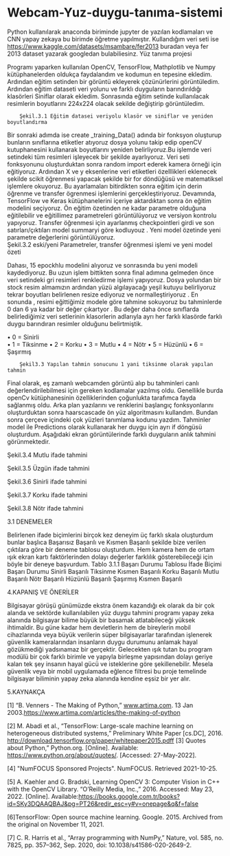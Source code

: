 # Webcam-Yuz-duygu-tanıma-sistemi
Python kullanılarak anaconda biriminde jupyter de yazılan kodlamaları ve CNN yapay zekaya bu birimde öğretme yapılmıştır. 
Kullandığım veri seti ise https://www.kaggle.com/datasets/msambare/fer2013 buradan veya fer 2013 dataset yazarak googledan bulabiliesinz.
Yüz tanıma projesi

Programı yaparken kullanılan OpenCV, TensorFlow, Mathplotlib ve Numpy kütüphanelerden oldukça faydalandım ve kodumun en tepesine ekledim. Ardından eğitim setinden bir görüntü ekleyerek çözünürlerini görüntüledim. Ardından eğitim dataseti veri yolunu ve farklı duyguların barındırıldığı klasörleri Siniflar olarak ekledim. Sonrasında eğitim setinde kullanılacak  resimlerin boyutlarını 224x224 olacak sekilde değiştirip görüntüledim.
		  
		Şekil.3.1 Eğitim datasei veriyolu klasör ve siniflar ve yeniden boyutlandırma

Bir sonraki adımda ise create _training_Data() adında bir fonksyon oluşturup bunların sınıflarına etiketler atıyoruz dosya yolunu takip edip openCV kutuphanesini kullanarak boyutlarını yeniden belirliyoruz.Bu işlemde veri setindeki tüm resimleri işleyecek bir şekilde ayarlıyoruz. Veri seti fonksyonunu oluşturduktan sonra random import ederek kamera örneği için eğitiyoruz. Ardından X ve y eksenlerine veri etiketleri özelllikleri eklenecek şekilde scikit öğrenmesi yapacak şekilde bir for döndüğüsü ve matematiksel işlemlere okuyoruz. Bu ayarlamaları bitirdikten sonra eğitim için derin öğrenme ve transfer ögrenmesi işlemlerini gerçekleştiriyoruz. Devamında, TensorFlow ve Keras kütüphanelerini içeriye aktardıktan sonra ön eğitim modelini seçiyoruz. Ön eğitim özetinden ne kadar parametre olduğuna eğitilebilir ve eğitillimez parametreleri görüntülüyoruz ve versiyon kontrolu yapıyoruz. Transfer öğrenmesi için ayarlanmış checkpointleri girdi ve son satırları/çıktıları model summaryi göre kodluyouz . Yeni model özetinde yeni parametre değerlerini görüntülüyoruz.  
Şekil.3.2 eski/yeni Parametreler, transfer öğrenmesi işlemi ve yeni model özeti

Dahası, 15 epockhlu  modelini alıyoruz ve sonrasında bu yeni modeli kaydediyoruz. Bu uzun işlem bittikten sonra final adımına gelmeden önce veri setindeki gri resimleri renkledirme işlemi yapıyoruz. Dosya yolundan bir stock resim almamızın ardından yüzü algılayacağı yeşil kutuyu belirliyoruz tekrar boyutları belirlenen resize ediyoruz ve normalleştiriyoruz . En sonunda , resimi eğittiğimiz modele göre tahmine sokuyoruz bu tahminlerde 0 dan 6 ya kadar bir değer çıkartyor . Bu değer daha önce sınıflarda belirlediğimiz veri setlerinin klasorlerin adlarıyla ayrı her farklı klasörde farklı duygu barındıran resimler olduğunu belirtmiştik. 



•	0 = Sinirli                 			
•	1 = Tiksinme
•	2 = Korku
•	3 = Mutlu 
•	4 = Nötr
•	5 = Hüzünlü
•	6 = Şaşırmış	
 
		Şekil3.3 Yapılan tahmin sonucunu 1 yani tiksinme olarak yapılan tahmin 


Final olarak, eş zamanlı webcamden görüntü alıp bu tahminleri canlı değerlendirilebilmesi için gereken kodlamalar yazılmış oldu. Genellikle burda openCv kütüphanesinin özelliklerinden çoğunlukta tarafımca fayda sağlanmış oldu. Arka plan yazılarını ve renklerini başlangıç fonksyonlarını oluşturduktan sonra haarscascade ön yüz algoritmasını kullandım. Bundan sonra çerçeve içindeki çok yüzleri tanımlama kodunu yazdım. Tahminler model ile Predictions olarak kullanarak her duygu için ayrı if döngüsü oluşturdum. Aşağıdaki ekran görüntülerinde farklı duyguların anlık tahmini görünmektedir.

 
Şekil.3.4 Mutlu ifade tahmini

 
Şekil.3.5 Üzgün ifade tahmini
 
Şekil.3.6 Sinirli ifade tahmini


 
Şekil.3.7 Korku ifade tahmini

 
Şekil.3.8 Nötr ifade tahmini


3.1 DENEMELER

Belirlenen ifade biçimlerini birçok kez deneyim üç farklı skala oluşturdum bunlar başlıca Başarısız Başarılı ve Kısmen Başarılı şekilde bize verilen çıktılara göre bir deneme tablosu oluşturdum. Hem kamera hem de ortam ışık ekran kartı faktörlerinden dolayı değerler farklılık gösterebileceği için böyle bir deneye başvurdum.
				Tablo 3.1.1 Başarı Durumu Tablosu
İfade Biçimi	Başarı Durumu
Sinirli	Başarılı
Tiksinme	Kısmen Başarılı
Korku	Başarılı
Mutlu	Başarılı
Nötr	Başarılı
Hüzünlü	Başarılı 
Şaşırmış	Kısmen Başarılı

4.KAPANIŞ VE ÖNERİLER

Bilgisayar görüşü günümüzde ekstra önem kazandığı ek olarak da bir çok alanda ve sektörde kullanılabilen yüz duygu tahmini programı yapay zeka alanında bilgisayar bilime büyük bir basamak atlatabileceği yüksek ihtimaldir. Bu güne kadar hem devletlerin hem de bireylerin mobil cihazlarında veya büyük verilerin süper bilgisayarlar tarafından işlenerek güvenlik kameralarından insanların duygu durumunu anlamak hayal gözükmediği yadsınamaz bir gerçektir. Gelecekten ışık tutan bu program modülü bir çok farklı birimle ve yapıyla birleşme yapısından dolayı geriye kalan tek şey insanın hayal gücü ve isteklerine göre şekillenebilir. Mesela güvenlik veya bir mobil uygulamada eğlence filtresi bu proje temelinde bilgisayar biliminin yapay zeka alanında kendine eşsiz bir yer alır.




























5.KAYNAKÇA

[1]  “B. Venners - The Making of Python,” www.artima.com.  13 Jan 2003.https://www.artima.com/articles/the-making-of-python

[2] M. Abadi et al., “TensorFlow: Large-scale machine learning on heterogeneous distributed systems,” Preliminary White Paper [cs.DC], 2016. http://download.tensorflow.org/paper/whitepaper2015.pdff
[3] Quotes about Python,” Python.org. [Online]. Available: https://www.python.org/about/quotes/. [Accessed: 27-May-2022].

[4] "NumFOCUS Sponsored Projects". NumFOCUS. Retrieved 2021-10-25.

[5] A. Kaehler and G. Bradski, Learning OpenCV 3: Computer Vision in C++ with the OpenCV Library. “O’Reilly Media, Inc.,” 2016. Accessed: May 23, 2022. [Online]. Available:https://books.google.com.tr/books?id=SKy3DQAAQBAJ&pg=PT26&redir_esc=y#v=onepage&q&f=false

[6]TensorFlow: Open source machine learning. Google. 2015. Archived from the original on November 11, 2021.

[7] C. R. Harris et al., “Array programming with NumPy,” Nature, vol. 585, no. 7825, pp. 357–362, Sep. 2020, doi: 10.1038/s41586-020-2649-2.












